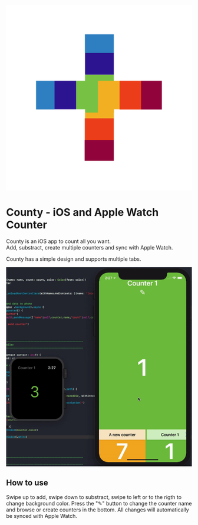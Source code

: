 
![Icon](https://raw.githubusercontent.com/ColdGrub1384/County/master/County/Assets.xcassets/AppIcon.appiconset/ItunesArtwork@2x.png)

# County - iOS and Apple Watch Counter


County is an iOS app to count all you want.<br/>
Add, substract, create multiple counters and sync with Apple Watch.

County has a simple design and supports multiple tabs.

![Preview](https://raw.githubusercontent.com/ColdGrub1384/County/master/Preview.gif)

## How to use
Swipe up to add, swipe down to substract, swipe to left or to the rigth to change background color. Press the "✎" button to change the counter name and browse or create counters in the bottom.
All changes will automatically be synced with Apple Watch.
